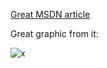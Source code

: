 [Great MSDN article](https://techcommunity.microsoft.com/t5/sql-server-support/slow-i-o-sql-server-and-disk-i-o-performance/ba-p/333983)

Great graphic from it:

![x](https://i.imgur.com/8QkOn23.jpg)

